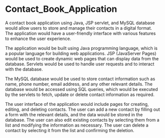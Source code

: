 # Contact_Book_Application
A contact book application using Java, JSP servlet, and MySQL database would allow users to store and manage their contacts in a digital format. The application would have a user-friendly interface with various features to enhance the user experience.

The application would be built using Java programming language, which is a popular language for building web applications. JSP (JavaServer Pages) would be used to create dynamic web pages that can display data from the database. Servlets would be used to handle user requests and to interact with the database.

The MySQL database would be used to store contact information such as name, phone number, email address, and any other relevant details. The database would be accessed using SQL queries, which would be executed by the servlets to fetch, update or delete contact information as required.

The user interface of the application would include pages for creating, editing, and deleting contacts. The user can add a new contact by filling out a form with the relevant details, and the data would be stored in the database. The user can also edit existing contacts by selecting them from a list and modifying the information as necessary. The user can delete a contact by selecting it from the list and confirming the deletion.
